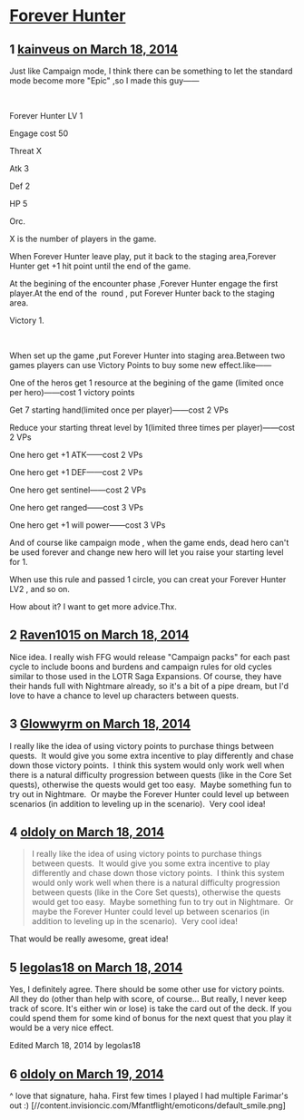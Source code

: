 # [Forever Hunter](https://community.fantasyflightgames.com/topic/101593-forever-hunter/)

## 1 [kainveus on March 18, 2014](https://community.fantasyflightgames.com/topic/101593-forever-hunter/?do=findComment&comment=1016273)

Just like Campaign mode, I think there can be something to let the standard mode become more "Epic" ,so I made this guy——

 

Forever Hunter LV 1

Engage cost 50

Threat X

Atk 3

Def 2

HP 5

Orc. 

X is the number of players in the game.

When Forever Hunter leave play, put it back to the staging area,Forever Hunter get +1 hit point until the end of the game.

At the begining of the encounter phase ,Forever Hunter engage the first player.At the end of the  round , put Forever Hunter back to the staging area.

Victory 1.

 

When set up the game ,put Forever Hunter into staging area.Between two games players can use Victory Points to buy some new effect.like——

One of the heros get 1 resource at the begining of the game (limited once per hero)——cost 1 victory points

Get 7 starting hand(limited once per player)——cost 2 VPs

Reduce your starting threat level by 1(limited three times per player)——cost 2 VPs

One hero get +1 ATK——cost 2 VPs

One hero get +1 DEF——cost 2 VPs

One hero get sentinel——cost 2 VPs

One hero get ranged——cost 3 VPs

One hero get +1 will power——cost 3 VPs

And of course like campaign mode , when the game ends, dead hero can't be used forever and change new hero will let you raise your starting level for 1.

When use this rule and passed 1 circle, you can creat your Forever Hunter LV2 , and so on.

How about it? I want to get more advice.Thx.

## 2 [Raven1015 on March 18, 2014](https://community.fantasyflightgames.com/topic/101593-forever-hunter/?do=findComment&comment=1016715)

Nice idea. I really wish FFG would release "Campaign packs" for each past cycle to include boons and burdens and campaign rules for old cycles similar to those used in the LOTR Saga Expansions. Of course, they have their hands full with Nightmare already, so it's a bit of a pipe dream, but I'd love to have a chance to level up characters between quests.

## 3 [Glowwyrm on March 18, 2014](https://community.fantasyflightgames.com/topic/101593-forever-hunter/?do=findComment&comment=1016765)

I really like the idea of using victory points to purchase things between quests.  It would give you some extra incentive to play differently and chase down those victory points.  I think this system would only work well when there is a natural difficulty progression between quests (like in the Core Set quests), otherwise the quests would get too easy.  Maybe something fun to try out in Nightmare.  Or maybe the Forever Hunter could level up between scenarios (in addition to leveling up in the scenario).  Very cool idea!

## 4 [oldoly on March 18, 2014](https://community.fantasyflightgames.com/topic/101593-forever-hunter/?do=findComment&comment=1017005)

> I really like the idea of using victory points to purchase things between quests.  It would give you some extra incentive to play differently and chase down those victory points.  I think this system would only work well when there is a natural difficulty progression between quests (like in the Core Set quests), otherwise the quests would get too easy.  Maybe something fun to try out in Nightmare.  Or maybe the Forever Hunter could level up between scenarios (in addition to leveling up in the scenario).  Very cool idea!

That would be really awesome, great idea!

## 5 [legolas18 on March 18, 2014](https://community.fantasyflightgames.com/topic/101593-forever-hunter/?do=findComment&comment=1017308)

Yes, I definitely agree. There should be some other use for victory points. All they do (other than help with score, of course... But really, I never keep track of score. It's either win or lose) is take the card out of the deck. If you could spend them for some kind of bonus for the next quest that you play it would be a very nice effect.

Edited March 18, 2014 by legolas18

## 6 [oldoly on March 19, 2014](https://community.fantasyflightgames.com/topic/101593-forever-hunter/?do=findComment&comment=1017335)

^ love that signature, haha. First few times I played I had multiple Farimar's out :) [//content.invisioncic.com/Mfantflight/emoticons/default_smile.png]

